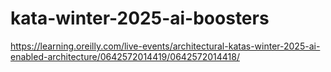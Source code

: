 # kata-winter-2025-ai-boosters
https://learning.oreilly.com/live-events/architectural-katas-winter-2025-ai-enabled-architecture/0642572014419/0642572014418/

